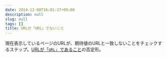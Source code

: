 ```yaml
---
date: 2014-12-08T16:01:27+09:00
description: null
slug: null
tags: []
title: URLが「URL」でないこと
---
```


現在表示しているページのURLが、期待値のURLと一致しないことをチェックするステップ。[URLが「`URL`」であること](/steps/PageAddressShouldBe/)の否定形。
